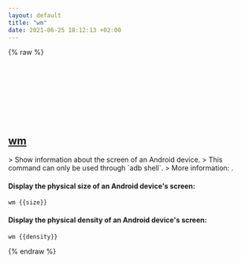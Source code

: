 ```yaml
---
layout: default
title: "wm"
date: 2021-06-25 18:12:13 +02:00
---
```

{% raw %}
<h2 id="wm">
  <a href="/en/android/wm.html">wm</a> <a href="#wm"><svg class="icon">
    <use href="/assets/images/unicode_sprite.svg#link" />
  </svg></a>
</h2>
> Show information about the screen of an Android device.
> This command can only be used through `adb shell`.
> More information: <https://adbinstaller.com/commands/adb-shell-wm-5b672b17e7958178a2955538>.

#### Display the physical size of an Android device's screen:
```shell
wm {{size}}
```
#### Display the physical density of an Android device's screen:
```shell
wm {{density}}
```
{% endraw %}